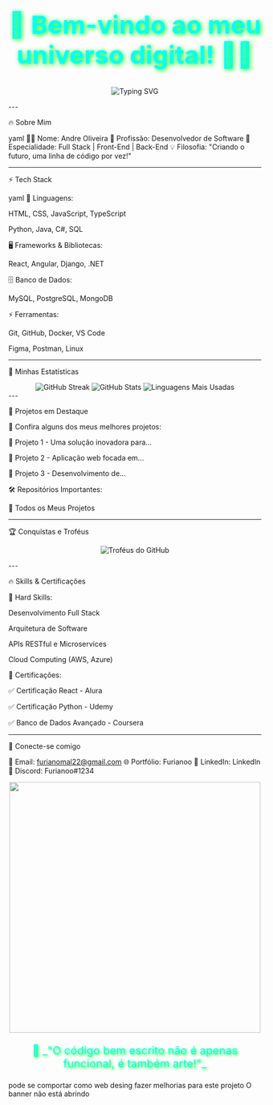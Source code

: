 

<h1 align="center" style="color:#00FFFF; font-size:50px; text-shadow: 2px 2px 10px #00FF00;">🚀 Bem-vindo ao meu universo digital! 👨‍💻</h1>  <p align="center">  
  <img src="https://readme-typing-svg.herokuapp.com?color=00FFFF&size=30&center=true&vCenter=true&lines=Desenvolvedor+de+Software;Tech+Enthusiast;Inovando+com+Código" alt="Typing SVG" />  
</p>  
---

🔥 Sobre Mim

yaml
👨‍💻 Nome: Andre Oliveira
🚀 Profissão: Desenvolvedor de Software
🎯 Especialidade: Full Stack | Front-End | Back-End
💡 Filosofia: "Criando o futuro, uma linha de código por vez!"


---

⚡ Tech Stack

yaml
🚀 Linguagens:

HTML, CSS, JavaScript, TypeScript

Python, Java, C#, SQL


🖥️ Frameworks & Bibliotecas:

React, Angular, Django, .NET


🗄️ Banco de Dados:

MySQL, PostgreSQL, MongoDB


⚡ Ferramentas:

Git, GitHub, Docker, VS Code

Figma, Postman, Linux



---

🎨 Minhas Estatísticas

<div align="center">  
  <img src="https://github-readme-streak-stats.herokuapp.com/?user=Furianoo&theme=neon-palenight" alt="GitHub Streak"/>  
  <img src="https://github-readme-stats.vercel.app/api?username=Furianoo&show_icons=true&theme=neon-palenight" alt="GitHub Stats"/>  
  <img src="https://github-readme-stats.vercel.app/api/top-langs/?username=Furianoo&layout=compact&theme=neon-palenight" alt="Linguagens Mais Usadas"/>  
</div>  
---

🚀 Projetos em Destaque

📌 Confira alguns dos meus melhores projetos:

🔹 Projeto 1 - Uma solução inovadora para...

🔹 Projeto 2 - Aplicação web focada em...

🔹 Projeto 3 - Desenvolvimento de...


🛠️ Repositórios Importantes:

📂 Todos os Meus Projetos



---

🏆 Conquistas e Troféus

<p align="center">  
  <img src="https://github-profile-trophy.vercel.app/?username=Furianoo&theme=matrix&no-bg=true&margin-w=15&margin-h=15" alt="Troféus do GitHub"/>  
</p>  
---

🔥 Skills & Certificações

🔹 Hard Skills:

Desenvolvimento Full Stack

Arquitetura de Software

APIs RESTful e Microservices

Cloud Computing (AWS, Azure)


📜 Certificações:

✅ Certificação React - Alura

✅ Certificação Python - Udemy

✅ Banco de Dados Avançado - Coursera



---

🔗 Conecte-se comigo

📧 Email: furianomal22@gmail.com
🌐 Portfólio: Furianoo
🔗 LinkedIn: LinkedIn
💬 Discord: Furianoo#1234

<p align="center">  
  <img src="https://media.giphy.com/media/qgQUggAC3Pfv687qPC/giphy.gif" width="500" />  
</p>  <p align="center" style="color:#00FFFF; font-size:22px; text-shadow: 2px 2px 5px #00FF00;">  
  🚀 _"O código bem escrito não é apenas funcional, é também arte!"_  
</p> pode se comportar como web desing fazer melhorias para este projeto   
O banner não está abrindo